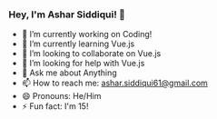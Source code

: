 ### Hey, I'm Ashar Siddiqui! 👋

- 🔭 I’m currently working on Coding!
- 🌱 I’m currently learning Vue.js
- 👯 I’m looking to collaborate on Vue.js
- 🤔 I’m looking for help with Vue.js
- 💬 Ask me about Anything
- 📫 How to reach me: ashar.siddiqui61@gmail.com
- 😄 Pronouns: He/Him
- ⚡ Fun fact: I'm 15!